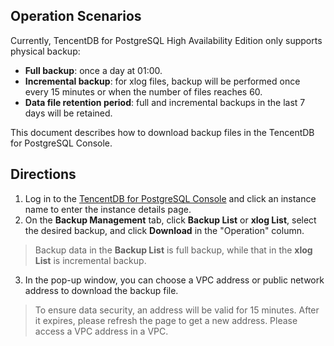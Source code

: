 ## Operation Scenarios
Currently, TencentDB for PostgreSQL High Availability Edition only supports physical backup:
- **Full backup**: once a day at 01:00.
- **Incremental backup**: for xlog files, backup will be performed once every 15 minutes or when the number of files reaches 60.
- **Data file retention period**: full and incremental backups in the last 7 days will be retained.

This document describes how to download backup files in the TencentDB for PostgreSQL Console.

## Directions
1. Log in to the [TencentDB for PostgreSQL Console](https://console.cloud.tencent.com/pgsql) and click an instance name to enter the instance details page.
2. On the **Backup Management** tab, click **Backup List** or **xlog List**, select the desired backup, and click **Download** in the "Operation" column.
>Backup data in the **Backup List** is full backup, while that in the **xlog List** is incremental backup.
3. In the pop-up window, you can choose a VPC address or public network address to download the backup file.
>To ensure data security, an address will be valid for 15 minutes. After it expires, please refresh the page to get a new address. Please access a VPC address in a VPC.
>
